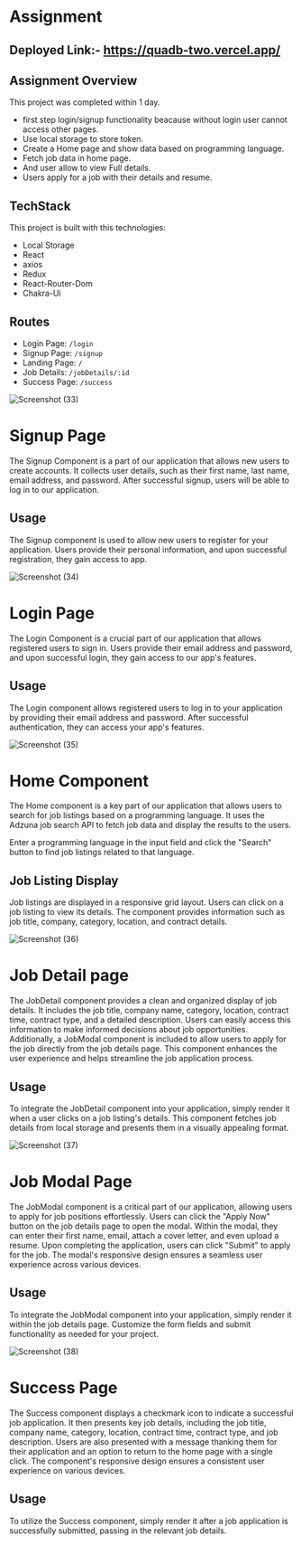 # Assignment

## Deployed Link:- https://quadb-two.vercel.app/

## Assignment Overview

This project was completed within 1 day.

- first step login/signup functionality beacause without login user cannot access other pages.
- Use local storage to store token.
- Create a Home page and show data based on programming language.
- Fetch job data in home page.
- And user allow to view Full details.
- Users apply for a job with their details and resume.


## TechStack

This project is built with this technologies:

- Local Storage
- React
- axios
- Redux
- React-Router-Dom
- Chakra-Ui




 ## Routes

- Login Page: `/login`
- Signup Page: `/signup`
- Landing Page: `/`
- Job Details: `/jobDetails/:id`
- Success Page: `/success`




![Screenshot (33)](https://github.com/sumitbadri2000/quadb_Assignment/assets/110050319/cde5efbf-b1d3-4b5c-b405-b682f95e1144)

# Signup Page

The Signup Component is a part of our application that allows new users to create accounts. It collects user details, such as their first name, last name, email address, and password. After successful signup, users will be able to log in to our application.

## Usage
The Signup component is used to allow new users to register for your application. Users provide their personal information, and upon successful registration, they gain access to app.




![Screenshot (34)](https://github.com/sumitbadri2000/quadb_Assignment/assets/110050319/557b2711-7c7f-4694-b74a-18f364e8fef7)

# Login Page

The Login Component is a crucial part of our application that allows registered users to sign in. Users provide their email address and password, and upon successful login, they gain access to our app's features.

## Usage
The Login component allows registered users to log in to your application by providing their email address and password. After successful authentication, they can access your app's features.





![Screenshot (35)](https://github.com/sumitbadri2000/quadb_Assignment/assets/110050319/00789384-2d68-4fba-9c23-35ca5e9b6473)

# Home Component

The Home component is a key part of our application that allows users to search for job listings based on a programming language. It uses the Adzuna job search API to fetch job data and display the results to the users.

Enter a programming language in the input field and click the "Search" button to find job listings related to that language.

## Job Listing Display
Job listings are displayed in a responsive grid layout.
Users can click on a job listing to view its details.
The component provides information such as job title, company, category, location, and contract details.





![Screenshot (36)](https://github.com/sumitbadri2000/quadb_Assignment/assets/110050319/db9d1a74-46cc-41fb-b475-d535c03c38f1)

# Job Detail page

The JobDetail component provides a clean and organized display of job details. It includes the job title, company name, category, location, contract time, contract type, and a detailed description. Users can easily access this information to make informed decisions about job opportunities. Additionally, a JobModal component is included to allow users to apply for the job directly from the job details page. This component enhances the user experience and helps streamline the job application process.

## Usage
To integrate the JobDetail component into your application, simply render it when a user clicks on a job listing's details. This component fetches job details from local storage and presents them in a visually appealing format.






![Screenshot (37)](https://github.com/sumitbadri2000/quadb_Assignment/assets/110050319/1f5b09b9-9a78-4949-a560-03cdc28707f6)

# Job Modal Page

The JobModal component is a critical part of our application, allowing users to apply for job positions effortlessly. Users can click the "Apply Now" button on the job details page to open the modal. Within the modal, they can enter their first name, email, attach a cover letter, and even upload a resume. Upon completing the application, users can click "Submit" to apply for the job. The modal's responsive design ensures a seamless user experience across various devices.

## Usage
To integrate the JobModal component into your application, simply render it within the job details page. Customize the form fields and submit functionality as needed for your project.






![Screenshot (38)](https://github.com/sumitbadri2000/quadb_Assignment/assets/110050319/3f522b7f-fc3d-4959-9628-b480db7ce506)

# Success Page

The Success component displays a checkmark icon to indicate a successful job application. It then presents key job details, including the job title, company name, category, location, contract time, contract type, and job description. Users are also presented with a message thanking them for their application and an option to return to the home page with a single click. The component's responsive design ensures a consistent user experience on various devices.

## Usage
To utilize the Success component, simply render it after a job application is successfully submitted, passing in the relevant job details.












